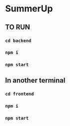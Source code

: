 # SummerUp

## TO RUN 

### `cd backend`
### `npm i`
### `npm start`

## In another terminal

### `cd frontend`
### `npm i`
### `npm start`
